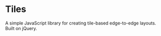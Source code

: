 Tiles
=====

A simple JavaScript library for creating tile-based edge-to-edge layouts. Built on jQuery.